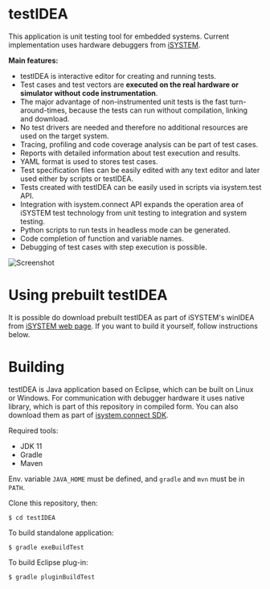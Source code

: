 # testIDEA
This application is unit testing tool for embedded systems. Current implementation uses hardware debuggers from [iSYSTEM](https://www.isystem.com/).

__Main features:__

- testIDEA is interactive editor for creating and running tests. 
- Test cases and test vectors are __executed on the real hardware or 
  simulator without code instrumentation__.
- The major advantage of non-instrumented unit tests is the fast 
  turn-around-times, because the tests can run without compilation, 
  linking and download. 
- No test drivers are needed and therefore no additional resources 
  are used on the target system. 
- Tracing, profiling and code coverage analysis can be part of test cases. 
- Reports with detailed information about test execution and results. 
- YAML format is used to stores test cases.
- Test specification files can be easily edited with any text editor and 
  later used either by scripts or testIDEA. 
- Tests created with testIDEA can be easily used in scripts via isystem.test 
  API. 
- Integration with isystem.connect API expands the operation area of iSYSTEM 
  test technology from unit testing to integration and system testing. 
- Python scripts to run tests in headless mode can be generated.
- Code completion of function and variable names.
- Debugging of test cases with step execution is possible.

![Screenshot](main-window.png)


# Using prebuilt testIDEA

It is possible do download prebuilt testIDEA as part of iSYSTEM's winIDEA
from [iSYSTEM web page](https://www.isystem.com/downloads/winidea.html). 
If you want to build it yourself, follow instructions below.

# Building

testIDEA is Java application based on Eclipse, which can be built on Linux 
or Windows. For communication with debugger
hardware it uses native library, which is part of this repository in compiled 
form. You can also download them as part of 
[isystem.connect SDK](https://www.isystem.com/downloads/isystem-connect-sdk.html).

Required tools:
- JDK 11
- Gradle
- Maven

Env. variable `JAVA_HOME` must be defined, and `gradle` and `mvn` must be 
in `PATH`.

Clone this repository, then:

    $ cd testIDEA

To build standalone application:

    $ gradle exeBuildTest   

To build Eclipse plug-in:

    $ gradle pluginBuildTest

